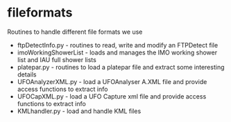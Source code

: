 # fileformats

Routines to handle different file formats we use  

* ftpDetectInfo.py - routines to read, write and modify an FTPDetect file  
* imoWorkingShowerList - loads and manages the IMO working shower list and IAU full shower lists  
* platepar.py - routines to load a platepar file and extract some interesting details  
* UFOAnalyzerXML.py - load a UFOAnalyser A.XML file and  provide access functions to extract info  
* UFOCapXML.py - load a UFO Capture xml file and provide access functions to extract info  
* KMLhandler.py - load and handle KML files  
